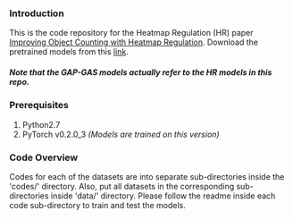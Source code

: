 ### Introduction
This is the code repository for the Heatmap Regulation (HR) paper [Improving Object Counting with Heatmap Regulation](https://arxiv.org/abs/1803.05494). Download the pretrained models from this [link](https://drive.google.com/open?id=1qPjB8QaYOLofUUzgz4Mc9iY6e40DpjKy).

##### Note that the GAP-GAS models actually refer to the HR models in this repo.

### Prerequisites
1. Python2.7
2. PyTorch v0.2.0_3 _(Models are trained on this version)_

### Code Overview

Codes for each of the datasets are into separate sub-directories inside the 'codes/' directory. Also, put all datasets in the corresponding sub-directories inside 'data/'
directory. Please follow the readme inside each code sub-directory to train and test the models.
